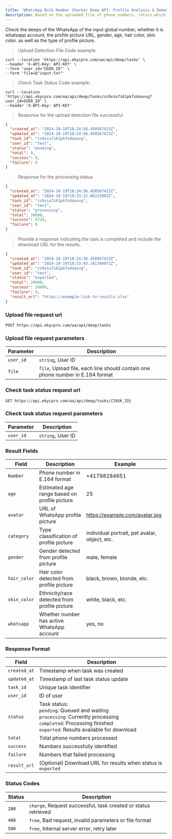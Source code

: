 ```yaml
---
title: 'WhatsApp Bulk Number Checker Deep API: Profile Analysis & Demographics'
description: Based on the uploaded file of phone numbers, return which phone numbers have WhatsApp enabled, along with the profile picture URL, gender, age, hair color, skin color, as well as the type of profile picture. This is for analyzing user profiles and number attributes.
---
```


Check the deeps of the WhatsApp of the input global number, whether it is whatsapp account, the profile picture URL, gender, age, hair color, skin color. as well as the type of profile picture.

> Upload Detection File Code example:

```curl
curl --location 'https://api.ekycpro.com/wa/api/deep/tasks' \
--header 'X-API-Key: API-KEY' \
--form 'user_id="USER_ID"' \
--form 'file=@"input.txt"'
```

> Check Task Status Code example:

```curl
curl --location 'https://api.ekycpro.com/wa/api/deep/tasks/cs9viu7i61pkfs4oavvg?user_id=USER_ID' \
--header 'X-API-Key: API-KEY'
```

> Response for the upload detection file successful

```json
{
  "created_at": "2024-10-19T18:24:56.450567423Z",
  "updated_at": "2024-10-19T18:24:56.450567423Z",
  "task_id": "cs9viu7i61pkfs4oavvg",
  "user_id": "test",
  "status": "pending",
  "total": 0,
  "success": 0,
  "failure": 0
}
```

> Response for the processing status

```json
{
  "created_at": "2024-10-19T18:24:56.450567423Z",
  "updated_at": "2024-10-19T18:33:22.86152082Z",
  "task_id": "cs9viu7i61pkfs4oavvg",
  "user_id": "test",
  "status": "processing",
  "total": 20000,
  "success": 6724,
  "failure": 0
}
```

> Provide a response indicating the task is completed and include the download URL for the results.

```json
{
  "created_at": "2024-10-19T18:24:56.450567423Z",
  "updated_at": "2024-10-19T18:53:43.141760071Z",
  "task_id": "cs9viu7i61pkfs4oavvg",
  "user_id": "test",
  "status": "exported",
  "total": 20000,
  "success": 20000,
  "failure": 0,
  "result_url": "https://example-link-to-results.xlsx"
}
```

### Upload file request url

`POST https://api.ekycpro.com/wa/api/deep/tasks`

### Upload file request parameters

| Parameter | Description                                                                    |
| --------- | ------------------------------------------------------------------------------ |
| `user_id` | `string`, User ID                                                              |
| `file`    | `file`, Upload file, each line should contain one phone number in E.164 format |

### Check task status request url

`GET https://api.ekycpro.com/wa/api/deep/tasks/{TASK_ID}`

### Check task status request parameters

| Parameter | Description       |
| --------- | ----------------- |
| `user_id` | `string`, User ID |

### Result Fields

| Field        | Description                                  | Example                                       |
| ------------ | -------------------------------------------- | --------------------------------------------- |
| `Number`     | Phone number in E.164 format                 | +41798284651                                  |
| `age`        | Estimated age range based on profile picture | 25                                            |
| `avatar`     | URL of WhatsApp profile picture              | https://example.com/avatar.jpg                |
| `category`   | Type classification of profile picture       | individual portrait, pet avatar, object, etc. |
| `gender`     | Gender detected from profile picture         | male, female                                  |
| `hair_color` | Hair color detected from profile picture     | black, brown, blonde, etc.                    |
| `skin_color` | Ethnicity/race detected from profile picture | white, black, etc.                            |
| `whatsapp`   | Whether number has active WhatsApp account   | yes, no                                       |

### Response Format

| Field        | Description                                                                                                                                                                   |
| ------------ | ----------------------------------------------------------------------------------------------------------------------------------------------------------------------------- |
| `created_at` | Timestamp when task was created                                                                                                                                               |
| `updated_at` | Timestamp of last task status update                                                                                                                                          |
| `task_id`    | Unique task identifier                                                                                                                                                        |
| `user_id`    | ID of user                                                                                                                                                                    |
| `status`     | Task status: <br> `pending`: Queued and waiting <br> `processing`: Currently processing <br> `completed`: Processing finished <br> `exported`: Results available for download |
| `total`      | Total phone numbers processed                                                                                                                                                 |
| `success`    | Numbers successfully identified                                                                                                                                               |
| `failure`    | Numbers that failed processing                                                                                                                                                |
| `result_url` | (Optional) Download URL for results when status is `exported`                                                                                                                 |

### Status Codes

| Status | Description                                                    |
| ------ | -------------------------------------------------------------- |
| `200`  | `charge`, Request successful, task created or status retrieved |
| `400`  | `free`, Bad request, invalid parameters or file format         |
| `500`  | `free`, Internal server error, retry later                     |
